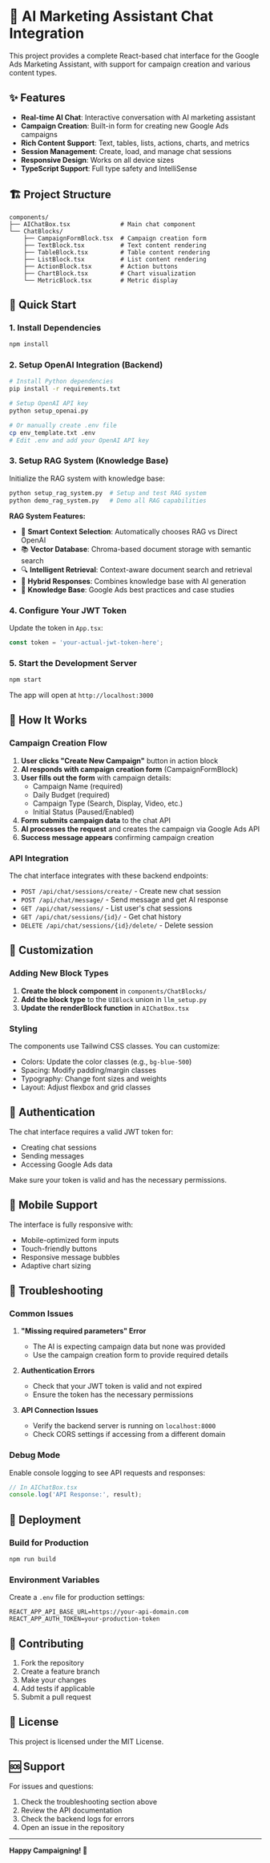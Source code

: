 # 🚀 AI Marketing Assistant Chat Integration

This project provides a complete React-based chat interface for the Google Ads Marketing Assistant, with support for campaign creation and various content types.

## ✨ Features

- **Real-time AI Chat**: Interactive conversation with AI marketing assistant
- **Campaign Creation**: Built-in form for creating new Google Ads campaigns
- **Rich Content Support**: Text, tables, lists, actions, charts, and metrics
- **Session Management**: Create, load, and manage chat sessions
- **Responsive Design**: Works on all device sizes
- **TypeScript Support**: Full type safety and IntelliSense

## 🏗️ Project Structure

```
components/
├── AIChatBox.tsx              # Main chat component
└── ChatBlocks/
    ├── CampaignFormBlock.tsx  # Campaign creation form
    ├── TextBlock.tsx          # Text content rendering
    ├── TableBlock.tsx         # Table content rendering
    ├── ListBlock.tsx          # List content rendering
    ├── ActionBlock.tsx        # Action buttons
    ├── ChartBlock.tsx         # Chart visualization
    └── MetricBlock.tsx        # Metric display
```

## 🚀 Quick Start

### 1. Install Dependencies

```bash
npm install
```

### 2. Setup OpenAI Integration (Backend)

```bash
# Install Python dependencies
pip install -r requirements.txt

# Setup OpenAI API key
python setup_openai.py

# Or manually create .env file
cp env_template.txt .env
# Edit .env and add your OpenAI API key
```

### 3. Setup RAG System (Knowledge Base)

Initialize the RAG system with knowledge base:

```bash
python setup_rag_system.py  # Setup and test RAG system
python demo_rag_system.py   # Demo all RAG capabilities
```

**RAG System Features:**
- 🧠 **Smart Context Selection**: Automatically chooses RAG vs Direct OpenAI
- 📚 **Vector Database**: Chroma-based document storage with semantic search
- 🔍 **Intelligent Retrieval**: Context-aware document search and retrieval
- 🔄 **Hybrid Responses**: Combines knowledge base with AI generation
- 📖 **Knowledge Base**: Google Ads best practices and case studies

### 4. Configure Your JWT Token

Update the token in `App.tsx`:

```typescript
const token = 'your-actual-jwt-token-here';
```

### 5. Start the Development Server

```bash
npm start
```

The app will open at `http://localhost:3000`

## 🔧 How It Works

### Campaign Creation Flow

1. **User clicks "Create New Campaign"** button in action block
2. **AI responds with campaign creation form** (CampaignFormBlock)
3. **User fills out the form** with campaign details:
   - Campaign Name (required)
   - Daily Budget (required)
   - Campaign Type (Search, Display, Video, etc.)
   - Initial Status (Paused/Enabled)
4. **Form submits campaign data** to the chat API
5. **AI processes the request** and creates the campaign via Google Ads API
6. **Success message appears** confirming campaign creation

### API Integration

The chat interface integrates with these backend endpoints:

- `POST /api/chat/sessions/create/` - Create new chat session
- `POST /api/chat/message/` - Send message and get AI response
- `GET /api/chat/sessions/` - List user's chat sessions
- `GET /api/chat/sessions/{id}/` - Get chat history
- `DELETE /api/chat/sessions/{id}/delete/` - Delete session

## 🎨 Customization

### Adding New Block Types

1. **Create the block component** in `components/ChatBlocks/`
2. **Add the block type** to the `UIBlock` union in `llm_setup.py`
3. **Update the renderBlock function** in `AIChatBox.tsx`

### Styling

The components use Tailwind CSS classes. You can customize:
- Colors: Update the color classes (e.g., `bg-blue-500`)
- Spacing: Modify padding/margin classes
- Typography: Change font sizes and weights
- Layout: Adjust flexbox and grid classes

## 🔐 Authentication

The chat interface requires a valid JWT token for:
- Creating chat sessions
- Sending messages
- Accessing Google Ads data

Make sure your token is valid and has the necessary permissions.

## 📱 Mobile Support

The interface is fully responsive with:
- Mobile-optimized form inputs
- Touch-friendly buttons
- Responsive message bubbles
- Adaptive chart sizing

## 🐛 Troubleshooting

### Common Issues

1. **"Missing required parameters" Error**
   - The AI is expecting campaign data but none was provided
   - Use the campaign creation form to provide required details

2. **Authentication Errors**
   - Check that your JWT token is valid and not expired
   - Ensure the token has the necessary permissions

3. **API Connection Issues**
   - Verify the backend server is running on `localhost:8000`
   - Check CORS settings if accessing from a different domain

### Debug Mode

Enable console logging to see API requests and responses:

```typescript
// In AIChatBox.tsx
console.log('API Response:', result);
```

## 🚀 Deployment

### Build for Production

```bash
npm run build
```

### Environment Variables

Create a `.env` file for production settings:

```env
REACT_APP_API_BASE_URL=https://your-api-domain.com
REACT_APP_AUTH_TOKEN=your-production-token
```

## 🤝 Contributing

1. Fork the repository
2. Create a feature branch
3. Make your changes
4. Add tests if applicable
5. Submit a pull request

## 📄 License

This project is licensed under the MIT License.

## 🆘 Support

For issues and questions:
1. Check the troubleshooting section above
2. Review the API documentation
3. Check the backend logs for errors
4. Open an issue in the repository

---

**Happy Campaigning! 🎯**
